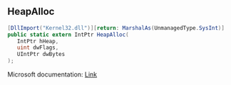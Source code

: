 ## HeapAlloc

```csharp
[DllImport("Kernel32.dll")][return: MarshalAs(UnmanagedType.SysInt)]
public static extern IntPtr HeapAlloc(
   IntPtr hHeap,
   uint dwFlags,
   UIntPtr dwBytes
);
```

Microsoft documentation: [Link](https://docs.microsoft.com/en-us/windows/win32/api/heapapi/nf-heapapi-heapalloc)
